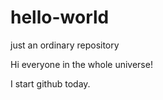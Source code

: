 # hello-world
just an ordinary repository

Hi everyone in the whole universe!

I start github today.
